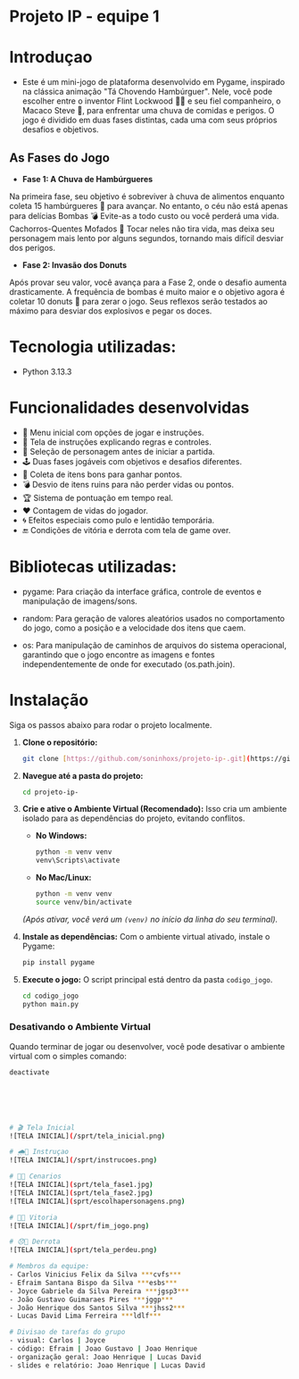 # Projeto IP - equipe 1
# Introduçao

- Este é um mini-jogo de plataforma desenvolvido em Pygame, inspirado na clássica animação "Tá Chovendo Hambúrguer". Nele, você pode escolher entre o inventor Flint Lockwood 👨‍🔬 e seu fiel companheiro, o Macaco Steve 🐒, para enfrentar uma chuva de comidas e perigos.
O jogo é dividido em duas fases distintas, cada uma com seus próprios desafios e objetivos.

## **As Fases do Jogo**
- **Fase 1: A Chuva de Hambúrgueres**

Na primeira fase, seu objetivo é sobreviver à chuva de alimentos enquanto coleta 15 hambúrgueres 🍔 para avançar. No entanto, o céu não está apenas para delícias
Bombas 💣 Evite-as a todo custo ou você perderá uma vida.
Cachorros-Quentes Mofados 🌭 Tocar neles não tira vida, mas deixa seu personagem mais lento por alguns segundos, tornando mais difícil desviar dos perigos.

- **Fase 2: Invasão dos Donuts**

Após provar seu valor, você avança para a Fase 2, onde o desafio aumenta drasticamente. A frequência de bombas é muito maior e o objetivo agora é coletar 10 donuts 🍩 para zerar o jogo. Seus reflexos serão testados ao máximo para desviar dos explosivos e pegar os doces.

# Tecnologia utilizadas:
- Python 3.13.3

# Funcionalidades desenvolvidas
- 🎯 Menu inicial com opções de jogar e instruções.
- 📜 Tela de instruções explicando regras e controles.
- 🧍 Seleção de personagem antes de iniciar a partida.
- 🕹 Duas fases jogáveis com objetivos e desafios diferentes.
- 🍔 Coleta de itens bons para ganhar pontos.
- 💣 Desvio de itens ruins para não perder vidas ou pontos.
- 🏆 Sistema de pontuação em tempo real.
- ❤️ Contagem de vidas do jogador.
- 🌀 Efeitos especiais como pulo e lentidão temporária.
- 🔚 Condições de vitória e derrota com tela de game over.

# Bibliotecas utilizadas:

- pygame: Para criação da interface gráfica, controle de eventos e manipulação de imagens/sons.

- random: Para geração de valores aleatórios usados no comportamento do jogo, como a posição e a velocidade dos itens que caem.

- os: Para manipulação de caminhos de arquivos do sistema operacional, garantindo que o jogo encontre as imagens e fontes independentemente de onde for executado (os.path.join).


# Instalação

Siga os passos abaixo para rodar o projeto localmente.

1.  **Clone o repositório:**
    ```bash
    git clone [https://github.com/soninhoxs/projeto-ip-.git](https://github.com/soninhoxs/projeto-ip-.git)
    ```

2.  **Navegue até a pasta do projeto:**
    ```bash
    cd projeto-ip-
    ```

3.  **Crie e ative o Ambiente Virtual (Recomendado):**
    Isso cria um ambiente isolado para as dependências do projeto, evitando conflitos.

    * **No Windows:**
        ```bash
        python -m venv venv
        venv\Scripts\activate
        ```

    * **No Mac/Linux:**
        ```bash
        python -m venv venv
        source venv/bin/activate
        ```
    *(Após ativar, você verá um `(venv)` no início da linha do seu terminal).*

4.  **Instale as dependências:**
    Com o ambiente virtual ativado, instale o Pygame:
    ```bash
    pip install pygame
    ```

5.  **Execute o jogo:**
    O script principal está dentro da pasta `codigo_jogo`.
    ```bash
    cd codigo_jogo
    python main.py
    ```

### Desativando o Ambiente Virtual

Quando terminar de jogar ou desenvolver, você pode desativar o ambiente virtual com o simples comando:
```bash
deactivate






# 🎬 Tela Inicial 
![TELA INICIAL](/sprt/tela_inicial.png)

# 🌧️🍔 Instruçao 
![TELA INICIAL](/sprt/instrucoes.png)

# 🤖💥 Cenarios
![TELA INICIAL](sprt/tela_fase1.jpg)
![TELA INICIAL](sprt/tela_fase2.jpg)
![TELA INICIAL](sprt/escolhapersonagens.png)

# 🍕🎉 Vitoria
![TELA INICIAL](/sprt/fim_jogo.png)

# 😞🍔 Derrota
![TELA INICIAL](sprt/tela_perdeu.png)

# Membros da equipe:
- Carlos Vinicius Felix da Silva ***cvfs***
- Efraim Santana Bispo da Silva ***esbs***
- Joyce Gabriele da Silva Pereira ***jgsp3***
- João Gustavo Guimaraes Pires ***jggp***
- João Henrique dos Santos Silva ***jhss2***
- Lucas David Lima Ferreira ***ldlf***

# Divisao de tarefas do grupo
- visual: Carlos | Joyce
- código: Efraim | Joao Gustavo | Joao Henrique
- organização geral: Joao Henrique | Lucas David
- slides e relatório: Joao Henrique | Lucas David

